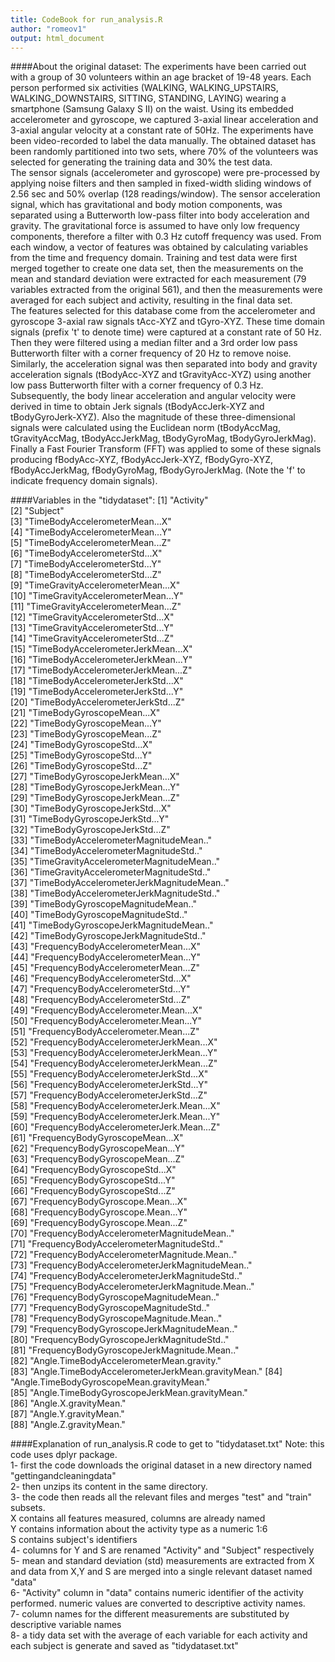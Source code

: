 ```yaml
---
title: CodeBook for run_analysis.R 
author: "romeov1"
output: html_document
---
```


####About the original dataset:
The experiments have been carried out with a group of 30 volunteers within an age bracket of 19-48 years. Each person performed six activities (WALKING, WALKING_UPSTAIRS, WALKING_DOWNSTAIRS, SITTING, STANDING, LAYING) wearing a smartphone (Samsung Galaxy S II) on the waist. Using its embedded accelerometer and gyroscope, we captured 3-axial linear acceleration and 3-axial angular velocity at a constant rate of 50Hz. The experiments have been video-recorded to label the data manually. The obtained dataset has been randomly partitioned into two sets, where 70% of the volunteers was selected for generating the training data and 30% the test data.  
The sensor signals (accelerometer and gyroscope) were pre-processed by applying noise filters and then sampled in fixed-width sliding windows of 2.56 sec and 50% overlap (128 readings/window). The sensor acceleration signal, which has gravitational and body motion components, was separated using a Butterworth low-pass filter into body acceleration and gravity. The gravitational force is assumed to have only low frequency components, therefore a filter with 0.3 Hz cutoff frequency was used. From each window, a vector of features was obtained by calculating variables from the time and frequency domain. Training and test data were first merged together to create one data set, then the measurements on the mean and standard deviation were extracted for each measurement (79 variables extracted from the original 561), and then the measurements were averaged for each subject and activity, resulting in the final data set.  
The features selected for this database come from the accelerometer and gyroscope 3-axial raw signals tAcc-XYZ and tGyro-XYZ. These time domain signals (prefix 't' to denote time) were captured at a constant rate of 50 Hz. Then they were filtered using a median filter and a 3rd order low pass Butterworth filter with a corner frequency of 20 Hz to remove noise. Similarly, the acceleration signal was then separated into body and gravity acceleration signals (tBodyAcc-XYZ and tGravityAcc-XYZ) using another low pass Butterworth filter with a corner frequency of 0.3 Hz.  
Subsequently, the body linear acceleration and angular velocity were derived in time to obtain Jerk signals (tBodyAccJerk-XYZ and tBodyGyroJerk-XYZ). Also the magnitude of these three-dimensional signals were calculated using the Euclidean norm (tBodyAccMag, tGravityAccMag, tBodyAccJerkMag, tBodyGyroMag, tBodyGyroJerkMag). Finally a Fast Fourier Transform (FFT) was applied to some of these signals producing fBodyAcc-XYZ, fBodyAccJerk-XYZ, fBodyGyro-XYZ, fBodyAccJerkMag, fBodyGyroMag, fBodyGyroJerkMag. (Note the 'f' to indicate frequency domain signals).  


####Variables in the "tidydataset":
 [1] "Activity"                                         
 [2] "Subject"                                         
 [3] "TimeBodyAccelerometerMean...X"                   
 [4] "TimeBodyAccelerometerMean...Y"                   
 [5] "TimeBodyAccelerometerMean...Z"                   
 [6] "TimeBodyAccelerometerStd...X"                    
 [7] "TimeBodyAccelerometerStd...Y"                    
 [8] "TimeBodyAccelerometerStd...Z"                    
 [9] "TimeGravityAccelerometerMean...X"                
[10] "TimeGravityAccelerometerMean...Y"                
[11] "TimeGravityAccelerometerMean...Z"                
[12] "TimeGravityAccelerometerStd...X"                 
[13] "TimeGravityAccelerometerStd...Y"                 
[14] "TimeGravityAccelerometerStd...Z"                 
[15] "TimeBodyAccelerometerJerkMean...X"               
[16] "TimeBodyAccelerometerJerkMean...Y"               
[17] "TimeBodyAccelerometerJerkMean...Z"               
[18] "TimeBodyAccelerometerJerkStd...X"                
[19] "TimeBodyAccelerometerJerkStd...Y"                
[20] "TimeBodyAccelerometerJerkStd...Z"                
[21] "TimeBodyGyroscopeMean...X"                       
[22] "TimeBodyGyroscopeMean...Y"                       
[23] "TimeBodyGyroscopeMean...Z"                       
[24] "TimeBodyGyroscopeStd...X"                        
[25] "TimeBodyGyroscopeStd...Y"                        
[26] "TimeBodyGyroscopeStd...Z"                        
[27] "TimeBodyGyroscopeJerkMean...X"                   
[28] "TimeBodyGyroscopeJerkMean...Y"                   
[29] "TimeBodyGyroscopeJerkMean...Z"                   
[30] "TimeBodyGyroscopeJerkStd...X"                    
[31] "TimeBodyGyroscopeJerkStd...Y"                    
[32] "TimeBodyGyroscopeJerkStd...Z"                    
[33] "TimeBodyAccelerometerMagnitudeMean.."            
[34] "TimeBodyAccelerometerMagnitudeStd.."             
[35] "TimeGravityAccelerometerMagnitudeMean.."         
[36] "TimeGravityAccelerometerMagnitudeStd.."          
[37] "TimeBodyAccelerometerJerkMagnitudeMean.."        
[38] "TimeBodyAccelerometerJerkMagnitudeStd.."         
[39] "TimeBodyGyroscopeMagnitudeMean.."                
[40] "TimeBodyGyroscopeMagnitudeStd.."                 
[41] "TimeBodyGyroscopeJerkMagnitudeMean.."            
[42] "TimeBodyGyroscopeJerkMagnitudeStd.."             
[43] "FrequencyBodyAccelerometerMean...X"              
[44] "FrequencyBodyAccelerometerMean...Y"              
[45] "FrequencyBodyAccelerometerMean...Z"              
[46] "FrequencyBodyAccelerometerStd...X"               
[47] "FrequencyBodyAccelerometerStd...Y"               
[48] "FrequencyBodyAccelerometerStd...Z"               
[49] "FrequencyBodyAccelerometer.Mean...X"             
[50] "FrequencyBodyAccelerometer.Mean...Y"             
[51] "FrequencyBodyAccelerometer.Mean...Z"             
[52] "FrequencyBodyAccelerometerJerkMean...X"          
[53] "FrequencyBodyAccelerometerJerkMean...Y"          
[54] "FrequencyBodyAccelerometerJerkMean...Z"          
[55] "FrequencyBodyAccelerometerJerkStd...X"           
[56] "FrequencyBodyAccelerometerJerkStd...Y"           
[57] "FrequencyBodyAccelerometerJerkStd...Z"           
[58] "FrequencyBodyAccelerometerJerk.Mean...X"         
[59] "FrequencyBodyAccelerometerJerk.Mean...Y"         
[60] "FrequencyBodyAccelerometerJerk.Mean...Z"         
[61] "FrequencyBodyGyroscopeMean...X"                  
[62] "FrequencyBodyGyroscopeMean...Y"                  
[63] "FrequencyBodyGyroscopeMean...Z"                  
[64] "FrequencyBodyGyroscopeStd...X"                   
[65] "FrequencyBodyGyroscopeStd...Y"                   
[66] "FrequencyBodyGyroscopeStd...Z"                   
[67] "FrequencyBodyGyroscope.Mean...X"                 
[68] "FrequencyBodyGyroscope.Mean...Y"                 
[69] "FrequencyBodyGyroscope.Mean...Z"                 
[70] "FrequencyBodyAccelerometerMagnitudeMean.."       
[71] "FrequencyBodyAccelerometerMagnitudeStd.."        
[72] "FrequencyBodyAccelerometerMagnitude.Mean.."      
[73] "FrequencyBodyAccelerometerJerkMagnitudeMean.."   
[74] "FrequencyBodyAccelerometerJerkMagnitudeStd.."    
[75] "FrequencyBodyAccelerometerJerkMagnitude.Mean.."  
[76] "FrequencyBodyGyroscopeMagnitudeMean.."           
[77] "FrequencyBodyGyroscopeMagnitudeStd.."            
[78] "FrequencyBodyGyroscopeMagnitude.Mean.."          
[79] "FrequencyBodyGyroscopeJerkMagnitudeMean.."       
[80] "FrequencyBodyGyroscopeJerkMagnitudeStd.."        
[81] "FrequencyBodyGyroscopeJerkMagnitude.Mean.."      
[82] "Angle.TimeBodyAccelerometerMean.gravity."        
[83] "Angle.TimeBodyAccelerometerJerkMean.gravityMean."
[84] "Angle.TimeBodyGyroscopeMean.gravityMean."        
[85] "Angle.TimeBodyGyroscopeJerkMean.gravityMean."    
[86] "Angle.X.gravityMean."                            
[87] "Angle.Y.gravityMean."                            
[88] "Angle.Z.gravityMean."   

####Explanation of run_analysis.R code to get to "tidydataset.txt"
Note: this code uses dplyr package.  
1- first the code downloads the original dataset in a new directory named "gettingandcleaningdata"  
2- then unzips its content in the same directory.  
3- the code then reads all the relevant files and merges "test" and "train" subsets.  
    X contains all features measured, columns are already named  
    Y contains information about the activity type as a numeric 1:6  
    S contains subject's identifiers  
4- columns for Y and S are renamed "Activity" and "Subject" respectively  
5- mean and standard deviation (std) measurements are extracted from X and data from X,Y and S are merged into a single relevant dataset named "data"  
6- "Activity" column in "data" contains numeric identifier of the activity performed. numeric values are converted to descriptive activity names.  
7- column names for the different measurements are substituted by descriptive variable names  
8- a tidy data set with the average of each variable for each activity and each subject is generate and saved as "tidydataset.txt"  
              
